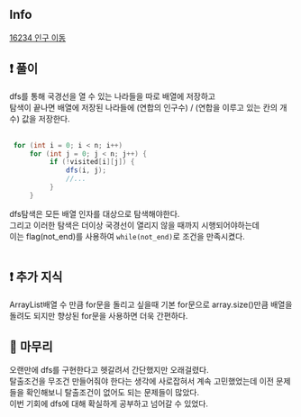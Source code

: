 ## Info

<a href="https://www.acmicpc.net/problem/16234" rel="nofollow">16234 인구 이동</a>

## ❗ 풀이

dfs를 통해 국경선을 열 수 있는 나라들을 따로 배열에 저장하고<br/>
탐색이 끝나면 배열에 저장된 나라들에 (연합의 인구수) / (연합을 이루고 있는 칸의 개수) 값을 저장한다.<br/>
<br/>

```java
 for (int i = 0; i < n; i++)
     for (int j = 0; j < n; j++) {
          if (!visited[i][j]) {
              dfs(i, j);
              //...
          }
     }
```
dfs탐색은 모든 배열 인자를 대상으로 탐색해야한다.<br/>
그리고 이러한 탐색은 더이상 국경선이 열리지 않을 때까지 시행되어야하는데<br/>
이는 flag(not_end)를 사용하여 `while(not_end)`로 조건을 만족시켰다.<br/>
<br/>

## ❗ 추가 지식
ArrayList배열 수 만큼 for문을 돌리고 싶을때 
기본 for문으로 array.size()만큼 배열을 돌려도 되지만
향상된 for문을 사용하면 더욱 간편하다.

## 🙂 마무리

오랜만에 dfs를 구현한다고 헷갈려서 간단했지만 오래걸렸다.<br/>
탈출조건을 무조건 만들어줘야 한다는 생각에 사로잡혀서 계속 고민했었는데 
이전 문제들을 확인해보니 탈출조건이 없어도 되는 문제들이 많았다.<br/>
이번 기회에 dfs에 대해 확실하게 공부하고 넘어갈 수 있었다.<br/>